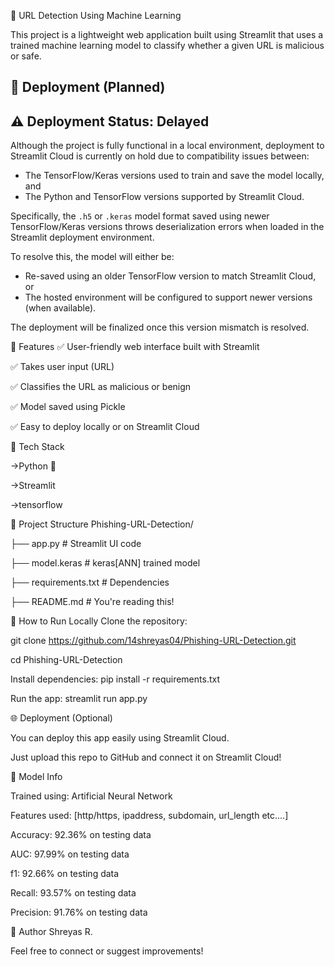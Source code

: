 🧠 URL Detection Using Machine Learning

This project is a lightweight web application built using Streamlit that uses a trained machine learning model to classify whether a given URL is malicious or safe.

## 🚀 Deployment (Planned)

## ⚠️ Deployment Status: Delayed

Although the project is fully functional in a local environment, deployment to Streamlit Cloud is currently on hold due to compatibility issues between:

- The TensorFlow/Keras versions used to train and save the model locally, and
- The Python and TensorFlow versions supported by Streamlit Cloud.

Specifically, the `.h5` or `.keras` model format saved using newer TensorFlow/Keras versions throws deserialization errors when loaded in the Streamlit deployment environment.

To resolve this, the model will either be:
- Re-saved using an older TensorFlow version to match Streamlit Cloud, or
- The hosted environment will be configured to support newer versions (when available).

The deployment will be finalized once this version mismatch is resolved.

📌 Features
✅ User-friendly web interface built with Streamlit

✅ Takes user input (URL)

✅ Classifies the URL as malicious or benign

✅ Model saved using Pickle

✅ Easy to deploy locally or on Streamlit Cloud

🧰 Tech Stack

  ->Python 🐍

  ->Streamlit

  ->tensorflow

📁 Project Structure
Phishing-URL-Detection/

├── app.py                 # Streamlit UI code

├── model.keras            # keras[ANN] trained model

├── requirements.txt       # Dependencies

├── README.md              # You're reading this!

🚀 How to Run Locally
Clone the repository: 

git clone https://github.com/14shreyas04/Phishing-URL-Detection.git

cd Phishing-URL-Detection

Install dependencies: pip install -r requirements.txt

Run the app: streamlit run app.py

🌐 Deployment (Optional)

You can deploy this app easily using Streamlit Cloud.

Just upload this repo to GitHub and connect it on Streamlit Cloud!

🧠 Model Info 

Trained using: Artificial Neural Network

Features used: [http/https, ipaddress, subdomain, url_length etc....]

Accuracy: 92.36% on testing data

AUC:  97.99% on testing data

f1:  92.66% on testing data

Recall:  93.57% on testing data

Precision:  91.76% on testing data

🙌 Author
Shreyas R.

Feel free to connect or suggest improvements!
